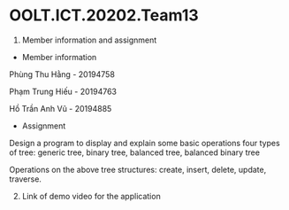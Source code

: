 # OOLT.ICT.20202.Team13

1. Member information and assignment 

* Member information

Phùng Thu Hằng - 20194758

Phạm Trung Hiếu - 20194763

Hồ Trần Anh Vũ - 20194885

* Assignment

 Design a program to display and explain some basic operations four types of tree: 
 generic tree, binary tree, balanced tree, balanced binary tree
 
 Operations on the above tree structures: create, insert, delete, update, traverse.

2. Link of demo video for the application
